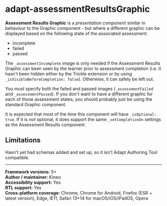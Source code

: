 # adapt-assessmentResultsGraphic

**Assessment Results Graphic** is a *presentation component* similar in behaviour to the Graphic component - but where a different graphic can be displayed based on the following state of the associated assessment:
* incomplete
* failed
* passed

The `_assessmentIncomplete` image is only needed if the Assessment Results Graphic can been seen by the learner prior to assessment completion (i.e. it hasn't been hidden either by the Trickle extension or by using `_isVisibleBeforeCompletion: false`). Otherwise, it can safely be left out.

You *must* specify both the failed and passed images (`_assessmentFailed` and `_assessmentPassed`). If you don't want to have a different graphic for each of those assessment states, you should probably just be using the standard Graphic component.

It is expected that most of the time this component will have `_isOptional: true`. If it is _not_ optional, it does support the same `_setCompletionOn` settings as the Assessment Results component.

## Limitations
Hasn't yet had schemas added and set up, so it isn't Adapt Authoring Tool compatible.

----------------------------
**Framework versions:** 5+  
**Author / maintainer:**  Kineo  
**Accessibility support:** Yes  
**RTL support:** Yes  
**Cross-platform coverage:** Chrome, Chrome for Android, Firefox (ESR + latest version), Edge, IE11, Safari 13+14 for macOS/iOS/iPadOS, Opera  
